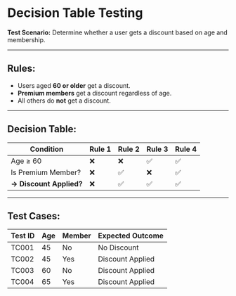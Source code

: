 # Decision Table Testing

**Test Scenario:** Determine whether a user gets a discount based on age and membership.

---

## Rules:

- Users aged **60 or older** get a discount.
- **Premium members** get a discount regardless of age.
- All others do **not** get a discount.

---

## Decision Table:

| Condition                     | Rule 1 | Rule 2 | Rule 3 | Rule 4 |
|-------------------------------|--------|--------|--------|--------|
| Age ≥ 60                      | ❌     | ❌     | ✅     | ✅     |
| Is Premium Member?            | ❌     | ✅     | ❌     | ✅     |
| **→ Discount Applied?**       | ❌     | ✅     | ✅     | ✅     |

---

## Test Cases:

| Test ID | Age | Member | Expected Outcome  |
|---------|-----|--------|-------------------|
| TC001   | 45  | No     | No Discount       |
| TC002   | 45  | Yes    | Discount Applied  |
| TC003   | 60  | No     | Discount Applied  |
| TC004   | 65  | Yes    | Discount Applied  |
